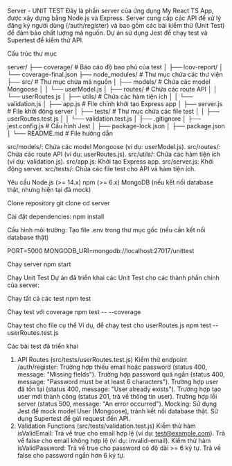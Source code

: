 Server - UNIT TEST
Đây là phần server của ứng dụng My React TS App, được xây dựng bằng Node.js và Express. Server cung cấp các API để xử lý đăng ký người dùng (/auth/register) và bao gồm các bài kiểm thử (Unit Test) để đảm bảo chất lượng mã nguồn. Dự án sử dụng Jest để chạy test và Supertest để kiểm thử API.

Cấu trúc thư mục

server/
├── coverage/ # Báo cáo độ bao phủ của test
│ ├── lcov-report/
│ └── coverage-final.json
├── node_modules/ # Thư mục chứa các thư viện
├── src/ # Thư mục chứa mã nguồn
│ ├── models/ # Chứa các model Mongoose
│ │ └── userModel.js
│ ├── routes/ # Chứa các route API
│ │ └── userRoutes.js
│ ├── utils/ # Chứa các hàm tiện ích
│ │ └── validation.js
│ ├── app.js # File chính khởi tạo Express app
│ ├── server.js # File khởi động server
│ ├── tests/ # Thư mục chứa các file test
│ │ ├── userRoutes.test.js
│ │ └── validation.test.js
│ ├── .gitignore
│ ├── jest.config.js # Cấu hình Jest
│ ├── package-lock.json
│ ├── package.json
│ └── README.md # File hướng dẫn

src/models/: Chứa các model Mongoose (ví dụ: userModel.js).
src/routes/: Chứa các route API (ví dụ: userRoutes.js).
src/utils/: Chứa các hàm tiện ích (ví dụ: validation.js).
src/app.js: Khởi tạo Express app.
src/server.js: Khởi động server.
src/tests/: Chứa các file test cho API và hàm tiện ích.

Yêu cầu
Node.js (>= 14.x)
npm (>= 6.x)
MongoDB (nếu kết nối database thật, nhưng hiện tại đã mock)

Clone repository
git clone <repository-url>
cd server

Cài đặt dependencies:
npm install

Cấu hình môi trường:
Tạo file .env trong thư mục gốc (nếu cần kết nối database thật)

PORT=5000
MONGODB_URI=mongodb://localhost:27017/unittest

Chạy server
npm start

Chạy Unit Test
Dự án đã triển khai các Unit Test cho các thành phần chính của server:

Chạy tất cả các test
npm test

Chạy test với coverage
npm test -- --coverage

Chạy test cho file cụ thể
Ví dụ, để chạy test cho userRoutes.js
npm test -- userRoutes.test.js

Các bài test đã triển khai

1. API Routes (src/tests/userRoutes.test.js)
   Kiểm thử endpoint /auth/register:
   Trường hợp thiếu email hoặc password (status 400, message: "Missing fields").
   Trường hợp password quá ngắn (status 400, message: "Password must be at least 6 characters").
   Trường hợp user đã tồn tại (status 400, message: "User already exists").
   Trường hợp tạo user mới thành công (status 201, trả về thông tin user).
   Trường hợp lỗi server (status 500, message: "An error occurred").
   Mocking:
   Sử dụng Jest để mock model User (Mongoose), tránh kết nối database thật.
   Sử dụng Supertest để gửi request đến API.
2. Validation Functions (src/tests/validation.test.js)
   Kiểm thử hàm isValidEmail:
   Trả về true cho email hợp lệ (ví dụ: test@example.com).
   Trả về false cho email không hợp lệ (ví dụ: invalid-email).
   Kiểm thử hàm isValidPassword:
   Trả về true cho password có độ dài >= 6 ký tự.
   Trả về false cho password ngắn hơn 6 ký tự.

